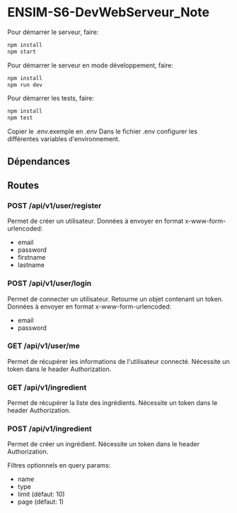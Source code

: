 # ENSIM-S6-DevWebServeur_Note

Pour démarrer le serveur, faire:
```bash
npm install
npm start
```

Pour démarrer le serveur en mode développement, faire:
```bash
npm install
npm run dev
```

Pour démarrer les tests, faire:
```bash
npm install
npm test
```

Copier le .env.exemple en .env
Dans le fichier .env configurer les différentes variables d'environnement.

## Dépendances

## Routes

### POST /api/v1/user/register
Permet de créer un utilisateur.
Données à envoyer en format x-www-form-urlencoded:
- email
- password
- firstname
- lastname


### POST /api/v1/user/login
Permet de connecter un utilisateur.
Retourne un objet contenant un token.
Données à envoyer en format x-www-form-urlencoded:
- email
- password

### GET /api/v1/user/me
Permet de récupérer les informations de l'utilisateur connecté.
Nécessite un token dans le header Authorization.

### GET /api/v1/ingredient
Permet de récupérer la liste des ingrédients.
Nécessite un token dans le header Authorization.

### POST /api/v1/ingredient
Permet de créer un ingrédient.
Nécessite un token dans le header Authorization.

Filtres optionnels en query params: 
- name
- type
- limit (défaut: 10)
- page (défaut: 1)

